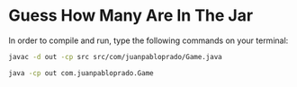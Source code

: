 Guess How Many Are In The Jar
=============

In order to compile and run, type the following commands on your terminal:

```bash
javac -d out -cp src src/com/juanpabloprado/Game.java
```

```bash
java -cp out com.juanpabloprado.Game
```